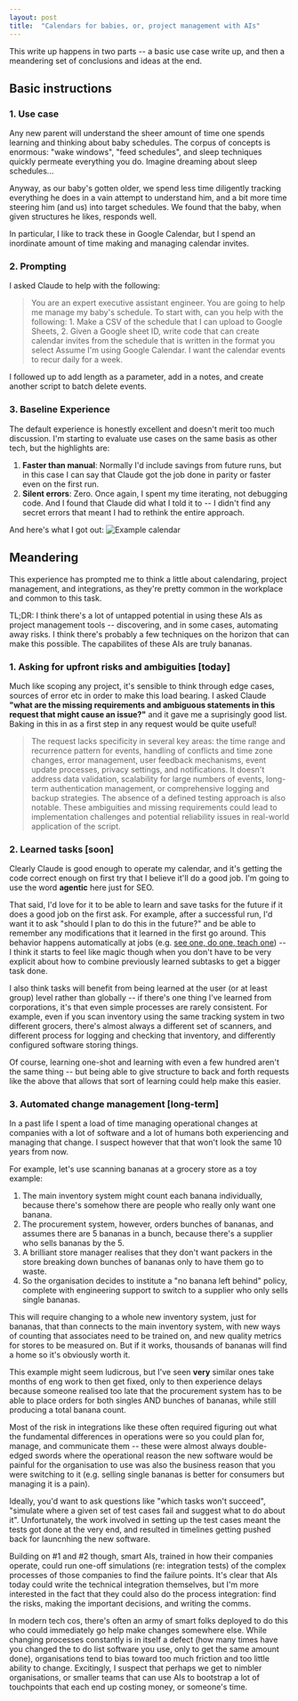```yaml
---
layout: post
title:  "Calendars for babies, or, project management with AIs"
---
```


This write up happens in two parts -- a basic use case write up, and then a meandering set of conclusions and ideas at the end.

## Basic instructions

### 1. Use case
Any new parent will understand the sheer amount of time one spends learning and thinking about baby schedules. The corpus of concepts is enormous: "wake windows", "feed schedules", and sleep techniques quickly permeate everything you do. Imagine dreaming about sleep schedules...

Anyway, as our baby's gotten older, we spend less time diligently tracking everything he does in a vain attempt to understand him, and a bit more time steering him (and us) into target schedules. We found that the baby, when given structures he likes, responds well. 

In particular, I like to track these in Google Calendar, but I spend an inordinate amount of time making and managing calendar invites. 

### 2. Prompting

I asked Claude to help with the following:

> You are an expert executive assistant engineer. You are going to help me manage my baby's schedule. To start with, can you help with the following: 1. Make a CSV of the schedule that I can upload to Google Sheets, 2. Given a Google sheet ID, write code that can create calendar invites from the schedule that is written in the format you select
Assume I'm using Google Calendar. I want the calendar events to recur daily for a week.
>

I followed up to add length as a parameter, add in a notes, and create another script to batch delete events.

### 3. Baseline Experience
The default experience is honestly excellent and doesn't merit too much discussion. I'm starting to evaluate use cases on the same basis as other tech, but the highlights are: 

1. **Faster than manual**: Normally I'd include savings from future runs, but in this case I can say that Claude got the job done in parity or faster even on the first run.
2. **Silent errors**: Zero. Once again, I spent my time iterating, not debugging code. And I found that Claude did what I told it to -- I didn't find any secret errors that meant I had to rethink the entire approach.

And here's what I got out:
![Example calendar](/images/calendar.png)

## Meandering
This experience has prompted me to think a little about calendaring, project management, and integrations, as they're pretty common in the workplace and common to this task. 

TL;DR: I think there's a lot of untapped potential in using these AIs as project management tools -- discovering, and in some cases, automating away risks. I think there's probably a few techniques on the horizon that can make this possible. The capabilites of these AIs are truly bananas.

### 1. Asking for upfront risks and ambiguities [today]

Much like scoping any project, it's sensible to think through edge cases, sources of error etc in order to make this load bearing. I asked Claude __"what are the missing requirements and ambiguous statements in this request that might cause an issue?"__ and it gave me a suprisingly good list. Baking in this in as a first step in any request would be quite useful!

> The request lacks specificity in several key areas: the time range and recurrence pattern for events, handling of conflicts and time zone changes, error management, user feedback mechanisms, event update processes, privacy settings, and notifications. It doesn't address data validation, scalability for large numbers of events, long-term authentication management, or comprehensive logging and backup strategies. The absence of a defined testing approach is also notable. These ambiguities and missing requirements could lead to implementation challenges and potential reliability issues in real-world application of the script.

### 2. Learned tasks [soon]

Clearly Claude is good enough to operate my calendar, and it's getting the code correct enough on first try that I believe it'll do a good job. I'm going to use the word __agentic__ here just for SEO. 

That said, I'd love for it to be able to learn and save tasks for the future if it does a good job on the first ask. For example, after a successful run, I'd want it to ask "should I plan to do this in the future?" and be able to remember any modifications that it learned in the first go around. This behavior happens automatically at jobs (e.g. [see one, do one, teach one](https://www.ncbi.nlm.nih.gov/pmc/articles/PMC9258902/)) -- I think it starts to feel like magic though when you don't have to be very explicit about how to combine previously learned subtasks to get a bigger task done. 

I also think tasks will benefit from being learned at the user (or at least group) level rather than globally -- if there's one thing I've learned from corporations, it's that even simple processes are rarely consistent. For example, even if you scan inventory using the same tracking system in two different grocers, there's almost always a different set of scanners, and different process for logging and checking that inventory, and differently configured software storing things. 

Of course, learning one-shot and learning with even a few hundred aren't the same thing -- but being able to give structure to back and forth requests like the above that allows that sort of learning could help make this easier.

### 3. Automated change management [long-term]

In a past life I spent a load of time managing operational changes at companies with a lot of software and a lot of humans both experiencing and managing that change. I suspect however that that won't look the same 10 years from now.

For example, let's use scanning bananas at a grocery store as a toy example:
1. The main inventory system might count each banana individually, because there's somehow there are people who really only want one banana. 
2. The procurement system, however, orders bunches of bananas, and assumes there are 5 bananas in a bunch, because there's a supplier who sells bananas by the 5. 
3. A brilliant store manager realises that they don't want packers in the store breaking down bunches of bananas only to have them go to waste.
4. So the organisation decides to institute a "no banana left behind" policy, complete with engineering support to switch to a supplier who only sells single bananas. 

This will require changing to a whole new inventory system, just for bananas, that than connects to the main inventory system, with new ways of counting that associates need to be trained on, and new quality metrics for stores to be measured on. But if it works, thousands of bananas will find a home so it's obviously worth it.

This example might seem ludicrous, but I've seen __very__ similar ones take months of eng work to then get fixed, only to then experience delays because someone realised too late that the procurement system has to be able to place orders for both singles AND bunches of bananas, while still producing a total banana count.

Most of the risk in integrations like these often required figuring out what the fundamental differences in operations were so you could plan for, manage, and communicate them -- these were almost always double-edged swords where the operational reason the new software would be painful for the organisation to use was also the business reason that you were switching to it (e.g. selling single bananas is better for consumers but managing it is a pain).

Ideally, you'd want to ask questions like "which tasks won't succeed", "simulate where a given set of test cases fail and suggest what to do about it". Unfortunately, the work involved in setting up the test cases meant the tests got done at the very end, and resulted in timelines getting pushed back for launcnhing the new software.

Building on #1 and #2 though, smart AIs, trained in how their companies operate, could run one-off simulations (re: integration tests) of the complex processes of those companies to find the failure points. It's clear that AIs today could write the technical integration themselves, but I'm more interested in the fact that they could also do the process integration: find the risks, making the important decisions, and writing the comms. 

In modern tech cos, there's often an army of smart folks deployed to do this who could immediately go help make changes somewhere else. While changing processes constantly is in itself a defect (how many times have you changed the to do list software you use, only to get the same amount done), organisations tend to bias toward too much friction and too little ability to change. Excitingly, I suspect that perhaps we get to nimbler organisations, or smaller teams that can use AIs to bootstrap a lot of touchpoints that each end up costing money, or someone's time.